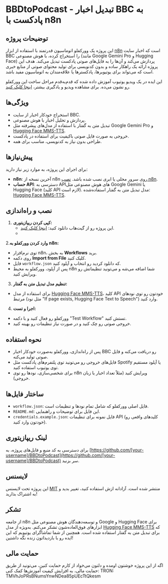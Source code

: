 # BBDtoPodcast - تبدیل اخبار BBC به پادکست با n8n

## توضیحات پروژه
این پروژه یک وورکفلو اتوماسیون قدرتمند با استفاده از ابزار [n8n](https://n8n.io/) است که اخبار سایت BBC را استخراج کرده، با هوش مصنوعی (مانند Google Gemini Pro و Hugging Face) پردازش می‌کند و آن‌ها را به فایل‌های صوتی پادکست تبدیل می‌کند. هدف این پروژه ارائه یک راهکار ساده و بدون کدنویسی برای تولید محتوای صوتی از منابع خبری است که می‌تواند برای یوتیوبرها، پادکسترها یا علاقه‌مندان به اتوماسیون مفید باشد.

این ایده در یک ویدیو یوتیوب آموزش داده شده که قدم‌به‌قدم مراحل ساخت این وورکفلو رو نشون می‌ده. برای مشاهده ویدیو و یادگیری بیشتر، [اینجا کلیک کنید](https://www.youtube.com/watch?v=Z4MaAM6B3S4&list=PLVEs0W-dLsDEmO1HwGI4bTTEGoXdiYKHG&index=5).

## ویژگی‌ها
- استخراج خودکار اخبار از سایت BBC.
- پردازش و تحلیل اخبار با هوش مصنوعی.
- تبدیل متن به گفتار با استفاده از مدل‌های پیشرفته مثل Google Gemini Pro و [Hugging Face MMS-TTS](https://huggingface.co/facebook/mms-tts-eng).
- خروجی به صورت فایل صوتی باکیفیت برای استفاده در پادکست.
- طراحی بدون نیاز به کدنویسی، مناسب برای همه.

## پیش‌نیازها
برای اجرای این پروژه، به موارد زیر نیاز دارید:
- **n8n**: آخرین نسخه از n8n روی سرور محلی یا ابری نصب شده باشد. [نصب n8n](https://docs.n8n.io/).
- **حساب API**: دسترسی به APIهای هوش مصنوعی مثل Google Gemini یا Hugging Face (کلید API لازم است). مدل تبدیل متن به گفتار استفاده‌شده: [Hugging Face MMS-TTS](https://huggingface.co/facebook/mms-tts-eng).

## نصب و راه‌اندازی
1. **کپی کردن ریپازیتوری:**
   - این پروژه رو از گیت‌هاب دانلود کنید:  [اینجا کلیک کنید]( https://github.com/MRanjdost/BBCtoPodcast/blob/main/BBCtoPodcast).
   - 
2.**وارد کردن وورکفلو به n8n:**
- توی نرم‌افزار n8n، به بخش **Workflows** برید.
- روی دکمه **Import from File** کلیک کنید.
- فایل `workflow.json` که دانلود کردید رو انتخاب و آپلود کنید.
- پس از آپلود، وورکفلو به محیط n8n شما اضافه می‌شه و می‌تونید تنظیماتش رو ویرایش کنید.

3. **تنظیم مدل تبدیل متن به گفتار:**
- برای استفاده از مدل [Hugging Face MMS-TTS](https://huggingface.co/facebook/mms-tts-eng)، کلید API خودتون رو توی نودهای مرتبط (مثل نود "If page exists, Hugging Face Text to Speech") وارد کنید.

4. **اجرا و تست:**
- وورکفلو رو فعال کنید و با دکمه "Test Workflow" تستش کنید.
- خروجی صوتی رو چک کنید و در صورت نیاز تنظیمات رو بهینه کنید.

## نحوه استفاده
- پس از راه‌اندازی، وورکفلو به‌صورت خودکار اخبار BBC رو دریافت می‌کنه و فایل صوتی تولید می‌کنه.
- فایل‌های خروجی رو می‌تونید توی پلتفرم‌های پادکست مثل Spotify یا آپلود مستقیم توی یوتیوب استفاده کنید.
- برای شخصی‌سازی، نودها رو توی n8n ویرایش کنید (مثلاً تعداد اخبار یا زبان خروجی).

## ساختار فایل‌ها
- `workflow.json`: فایل اصلی وورکفلو که شامل تمام نودها و تنظیمات است.
- `README.md`: این فایل برای توضیحات و راهنمایی.
- `credentials.example.json`: فایل نمونه برای تنظیمات API (کلیدهای واقعی رو خودتون وارد کنید).
## لینک ریپازیتوری
برای دسترسی به کد منبع و فایل‌های پروژه، به [https://github.com/[your-username]/BBDtoPodcast](https://github.com/[your-username]/BBDtoPodcast) سر بزنید.

## لایسنس
این پروژه تحت لایسنس [MIT](https://choosealicense.com/licenses/mit/) منتشر شده است. آزادانه ازش استفاده کنید، تغییر بدید و به اشتراک بذارید!

## تشکر
از جامعه n8n و توسعه‌دهندگان هوش مصنوعی مثل Google و Hugging Face برای ابزارهای فوق‌العاده‌شون تشکر می‌کنم. به‌ویژه از مدل [Hugging Face MMS-TTS](https://huggingface.co/facebook/mms-tts-eng) که برای تبدیل متن به گفتار استفاده شده است. همچنین از شما تماشاگرای یوتیوبم که این ایده رو با بازدیداتون زنده نگه داشتین!


## حمایت مالی
اگه از این پروژه خوشتون اومده و دلتون می‌خواد از کارم حمایت کنین، می‌تونید از طریق حمایت مالی، به افزایش کیفیت آموزش‌ها کمک کنی:
TRON: TMVhJoPRsBNumsYnwNDea85pUEcTtQkesm
